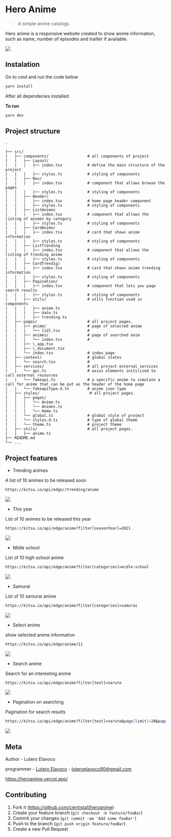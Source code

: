 # Hero Anime
>A simple anime catalogs 

Hero anime is a responsive website created to show anime information, such as name, number of episodes and trailler if available.

![](public/home_page.png)	


## Instalation 	

Go to cmd and run the code below 	

```sh	
yarn install	
```	

After all dependecies installed	

**To run**	

```sh	
yarn dev 	
```	
## Project structure
```
.

├── src/
|   ├── components/                 # all components of project
|   |   ├── Layout/                  
|   |   |   ├── index.tsx           # define the main structure of the project
|   |   |   ├── styles.ts           # styling of components
|   |   ├── Nav/                     
|   |   |   ├── index.tsx           # component that allows browse the pages 
|   |   |   ├── styles.ts           # styling of components
|   |   ├── Header/                  
|   |   |   ├── index.tsx           # home page header component
|   |   |   ├── styles.ts           # styling of components
|   |   ├── ListAnimes              
|   |   |   ├── index.tsx           # component that allows the listing of animes by category
|   |   |   ├── styles.ts           # styling of components
|   |   ├── CardAnime/              
|   |   |   ├── index.tsx           # card that shows anime information
|   |   |   ├── styles.ts           # styling of components
|   |   ├── ListTrending             
|   |   |   ├── index.tsx           # component that allows the listing of trending anime
|   |   |   ├── styles.ts           # styling of components
|   |   ├── CardTrendig/             
|   |   |   ├── index.tsx           # card that shows anime trending information
|   |   |   ├── styles.ts           # styling of components
|   |   ├── Pagination/              
|   |   |   ├── index.tsx           # component that lets you page search results
|   |   |   ├── styles.ts           # styling of components
|   |   ├── utils/                  # utils function used in components
|   |   |   ├── anime.ts            
|   |   |   ├── date.ts            
|   |   |   ├── trending.ts         
|   ├── pages/                      # all project pages.
|   |   ├── anime/                  # page of selected anime
|   |   |   └── [id].tsx            # 
|   |   ├── animes/                 # page of searched anim
|   |   |   └── index.tsx           # 
|   |   ├── \_app.tsx               
|   |   ├── \_document.tsx          
|   |   └── index.tsx               # index page
|   ├── context/                    # global states
|   |   └── search.tsx              #       
|   ├── services/                   # all project external services
|   |   └── api.ts                  # axios elements initilized to call external resources
|   |   └── fakeapi.ts              # a specific anime to simulate a call for anime that can be put as the header of the home page   
|   |   └── fakeapiType.d.ts        # anime json type
|   ├── styles/                      # all project pages.
|   |   ├── pages/
|   |   |   └── Anime.ts             
|   |   |   └── Animes.ts            
|   |   |   └── Home.ts              
|   |   └── global.ts               # global style of project 
|   |   └── styles.d.ts             # type of global theme
|   |   └── theme.ts                # project theme
|   ├── utils/                      # all project pages.
|   |   ├── anime.ts
├── README.md
└── ...
```

## Project features

* Trending animes

A list of 10 animes to be released soon
 
```sh	
https://kitsu.io/api/edge//trending/anime
```	

![](public/trending.png)	

* This year

List of 10 animes to be released this year
 
```sh	
https://kitsu.io/api/edge/anime?filter[seasonYear]=2021
```	
![](public/this_year.png)	

* Midle school

List of 10 high school anime
 
```sh	
https://kitsu.io/api/edge/anime?filter[categories]=midle-school
```	
![](public/midle_school.png)	

* Samurai

List of 10 samurai anime
 
```sh	
https://kitsu.io/api/edge/anime?filter[categories]=samurai
```	
![](public/samurai.png)	

* Select anime

show selected anime information
 
```sh	
https://kitsu.io/api/edge/anime/11
```	
![](public/seleted_anime.png)	

* Search anime

Search for an interesting anime
 
```sh	
https://kitsu.io/api/edge/anime?filter[text]=naruto
```	
![](public/search.png)	

* Pagination on searching

Pagination for search results
 
```sh	
https://kitsu.io/api/edge/anime?filter[text]=naruto&page[limit]=20&page[offset]=0
```	
![](public/pagination.png)	

## Meta	

Author - Lutero Elavoco

programmer -  [Lutero Elavoco](https://www.linkedin.com/in/l%C3%BAtero-elavoco-5951b619b/) - luteroelavoco90@gmail.com	

https://heroanime.vercel.app/

## Contributing 	

1. Fork it (https://github.com/cientista1/heroanime)	
2. Create your feature branch (`git checkout -b feature/fooBar`)	
3. Commit your changes (`git commit -am 'Add some fooBar'`)	
4. Push to the branch (`git push origin feature/fooBar`)	
5. Create a new Pull Request
